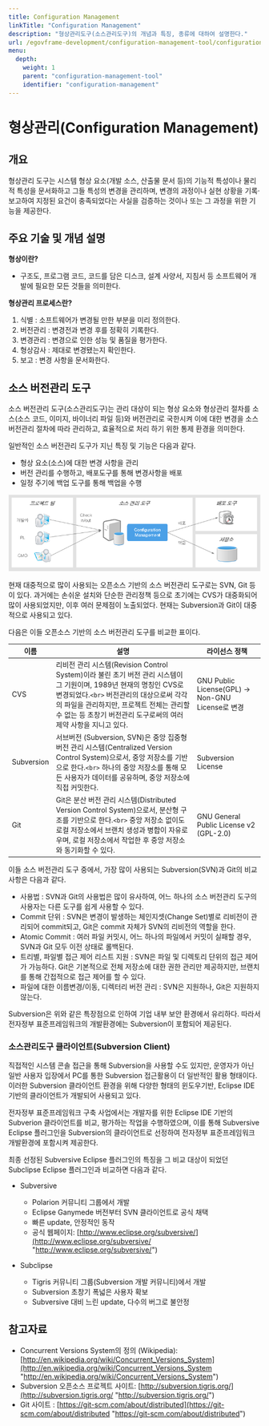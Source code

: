```yaml
---
title: Configuration Management
linkTitle: "Configuration Management"
description: "형상관리도구(소스관리도구)의 개념과 특징, 종류에 대하여 설명한다."
url: /egovframe-development/configuration-management-tool/configuration-management/
menu:
  depth:
    weight: 1
    parent: "configuration-management-tool"
    identifier: "configuration-management"
---
```

# 형상관리(Configuration Management)

## 개요

형상관리 도구는 시스템 형상 요소(개발 소스, 산출물 문서 등)의 기능적 특성이나 물리적 특성을 문서화하고 그들 특성의 변경을 관리하며, 변경의 과정이나 실현 상황을 기록·보고하여 지정된 요건이 충족되었다는 사실을 검증하는 것이나 또는 그 과정을 위한 기능을 제공한다.

## 주요 기술 및 개념 설명

**형상이란?**

* 구조도, 프로그램 코드, 코드를 담은 디스크, 설계 사양서, 지침서 등 소프트웨어 개발에 필요한 모든 것들을 의미한다.

**형상관리 프로세스란?**

1. 식별 : 소프트웨어가 변경될 만한 부분을 미리 정의한다.
2. 버전관리 : 변경전과 변경 후를 정확히 기록한다.
3. 변경관리 : 변경으로 인한 성능 및 품질을 평가한다.
4. 형상감사 : 제대로 변경됐는지 확인한다.
5. 보고 : 변경 사항을 문서화한다.

## 소스 버전관리 도구

소스 버전관리 도구(소스관리도구)는 관리 대상이 되는 형상 요소와 형상관리 절차를 소스(소스 코드, 이미지, 바이너리 파일 등)와 버전관리로 국한시켜 이에 대한 변경을 소스 버전관리 절차에 따라 관리하고, 효율적으로 처리 하기 위한 통제 환경을 의미한다.

일반적인 소스 버전관리 도구가 지닌 특징 및 기능은 다음과 같다.

* 형상 요소(소스)에 대한 변경 사항을 관리
* 버전 관리를 수행하고, 배포도구를 통해 변경사항을 배포
* 일정 주기에 백업 도구를 통해 백업을 수행

![소스 버전관리 도구의 구성요소 및 관계도](./images/svn-scm-concept.png)

현재 대중적으로 많이 사용되는 오픈소스 기반의 소스 버전관리 도구로는 SVN, Git 등이 있다.
과거에는 손쉬운 설치와 단순한 관리정책 등으로 초기에는 CVS가 대중화되어 많이 사용되었지만, 이후 여러 문제점이 노출되었다.
현재는 Subversion과 Git이 대중적으로 사용되고 있다.

다음은 이들 오픈소스 기반의 소스 버전관리 도구를 비교한 표이다.

| 이름       | 설명                                                                                                                                                                                                                                                                                | 라이선스 정책                                     |
| ---------- | ----------------------------------------------------------------------------------------------------------------------------------------------------------------------------------------------------------------------------------------------------------------------------------- | ------------------------------------------------- |
| CVS        | 리비전 관리 시스템(Revision Control System)이라 불린 초기 버전 관리 시스템이 그 기원이며, 1989년 현재의 명칭인 CVS로 변경되었다.`<br>` 버전관리의 대상으로써 각각의 파일을 관리하지만, 프로젝트 전체는 관리할 수 없는 등 초창기 버전관리 도구로써의 여러 제약 사항을 지니고 있다. | GNU Public License(GPL) → Non-GNU License로 변경 |
| Subversion | 서브버전 (Subversion, SVN)은 중앙 집중형 버전 관리 시스템(Centralized Version Control System)으로서, 중앙 저장소를 기반으로 한다.`<br>` 하나의 중앙 저장소를 통해 모든 사용자가 데이터를 공유하며, 중앙 저장소에 직접 커밋한다.                                                   | Subversion License                                |
| Git        | Git은 분산 버전 관리 시스템(Distributed Version Control System)으로서, 분산형 구조를 기반으로 한다.`<br>` 중앙 저장소 없이도 로컬 저장소에서 브랜치 생성과 병합이 자유로우며, 로컬 저장소에서 작업한 후 중앙 저장소와 동기화할 수 있다.                                           | GNU General Public License v2 (GPL-2.0)           |

이들 소스 버전관리 도구 중에서, 가장 많이 사용되는 Subversion(SVN)과 Git의 비교사항은 다음과 같다.

* 사용법 : SVN과 Git의 사용법은 많이 유사하여, 어느 하나의 소스 버전관리 도구의 사용자는 다른 도구를 쉽게 사용할 수 있다.
* Commit 단위 : SVN은 변경이 발생하는 체인지셋(Change Set)별로 리비전이 관리되어 commit되고, Git은 commit 자체가 SVN의 리비전의 역할을 한다.
* Atomic Commit : 여러 파일 커밋시, 어느 하나의 파일에서 커밋이 실패할 경우, SVN과 Git 모두 이전 상태로 롤백된다.
* 트리별, 파일별 접근 제어 리스트 지원 : SVN은 파일 및 디렉토리 단위의 접근 제어가 가능하다. Git은 기본적으로 전체 저장소에 대한 권한 관리만 제공하지만, 브랜치를 통해 간접적으로 접근 제어를 할 수 있다.
* 파일에 대한 이름변경/이동, 디렉터리 버전 관리 : SVN은 지원하나, Git은 지원하지 않는다.

Subversion은 위와 같은 특장점으로 인하여 기업 내부 보안 환경에서 유리하다. 따라서 전자정부 표준프레임워크의 개발환경에는 Subversion이 포함되어 제공된다.

### 소스관리도구 클라이언트(Subversion Client)

직접적인 시스템 콘솔 접근을 통해 Subversion을 사용할 수도 있지만, 운영자가 아닌 일반 사용자 입장에서 PC를 통한 Subversion 접근활용이 더 일반적인 활용 형태이다.
이러한 Subversion 클라이언트 환경을 위해 다양한 형태의 윈도우기반, Eclipse IDE 기반의 클라이언트가 개발되어 사용되고 있다.

전자정부 표준프레임워크 구축 사업에서는 개발자를 위한 Eclipse IDE 기반의 Subverion 클라이언트를 비교, 평가하는 작업을 수행하였으며, 이를 통해 Subversive Eclipse 플러그인을 Subversion의 클라이언트로 선정하여 전자정부 표준프레임워크 개발환경에 포함시켜 제공한다.

최종 선정된 Subversive Eclipse 플러그인의 특징을 그 비교 대상이 되었던 Subclipse Eclipse 플러그인과 비교하면 다음과 같다.

* Subversive

  * Polarion 커뮤니티 그룹에서 개발
  * Eclipse Ganymede 버전부터 SVN 클라이언트로 공식 채택
  * 빠른 update, 안정적인 동작
  * 공식 웹페이지: [http://www.eclipse.org/subversive/](http://www.eclipse.org/subversive/ "http://www.eclipse.org/subversive/")
* Subclipse

  * Tigris 커뮤니티 그룹(Subversion 개발 커뮤니티)에서 개발
  * Subversion 초창기 폭넓은 사용자 확보
  * Subversive 대비 느린 update, 다수의 버그로 불안정

## 참고자료

* Concurrent Versions System의 정의 (Wikipedia): [http://en.wikipedia.org/wiki/Concurrent_Versions_System](http://en.wikipedia.org/wiki/Concurrent_Versions_System "http://en.wikipedia.org/wiki/Concurrent_Versions_System")
* Subversion 오픈소스 프로젝트 사이트: [http://subversion.tigris.org/](http://subversion.tigris.org/ "http://subversion.tigris.org/")
* Git 사이트 : [https://git-scm.com/about/distributed](https://git-scm.com/about/distributed "https://git-scm.com/about/distributed")
